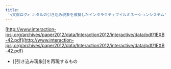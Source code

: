 ```yaml
---
title:
 '<文献ログ> ホタルの引き込み現象を模擬したインタラクティブイルミネーションシステム'
---
```


[http://www.interaction-ipsj.org/archives/paper2012/data/Interaction2012/interactive/data/pdf/1EXB-42.pdf](http://www.interaction-ipsj.org/archives/paper2012/data/Interaction2012/interactive/data/pdf/1EXB-42.pdf)
- [[引き込み現象]]を再現するもの
